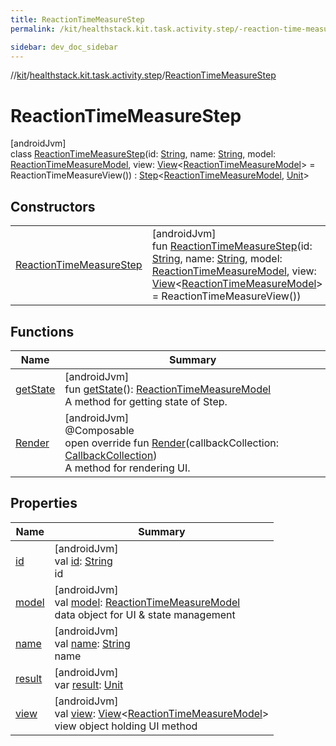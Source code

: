 ```yaml
---
title: ReactionTimeMeasureStep
permalink: /kit/healthstack.kit.task.activity.step/-reaction-time-measure-step/index.html

sidebar: dev_doc_sidebar
---
```

//[kit](../../../index.html)/[healthstack.kit.task.activity.step](../index.html)/[ReactionTimeMeasureStep](index.html)



# ReactionTimeMeasureStep



[androidJvm]\
class [ReactionTimeMeasureStep](index.html)(id: [String](https://kotlinlang.org/api/latest/jvm/stdlib/kotlin/-string/index.html), name: [String](https://kotlinlang.org/api/latest/jvm/stdlib/kotlin/-string/index.html), model: [ReactionTimeMeasureModel](../../healthstack.kit.task.activity.model/-reaction-time-measure-model/index.html), view: [View](../../healthstack.kit.task.base/-view/index.html)&lt;[ReactionTimeMeasureModel](../../healthstack.kit.task.activity.model/-reaction-time-measure-model/index.html)&gt; = ReactionTimeMeasureView()) : [Step](../../healthstack.kit.task.base/-step/index.html)&lt;[ReactionTimeMeasureModel](../../healthstack.kit.task.activity.model/-reaction-time-measure-model/index.html), [Unit](https://kotlinlang.org/api/latest/jvm/stdlib/kotlin/-unit/index.html)&gt;



## Constructors


| | |
|---|---|
| [ReactionTimeMeasureStep](-reaction-time-measure-step.html) | [androidJvm]<br>fun [ReactionTimeMeasureStep](-reaction-time-measure-step.html)(id: [String](https://kotlinlang.org/api/latest/jvm/stdlib/kotlin/-string/index.html), name: [String](https://kotlinlang.org/api/latest/jvm/stdlib/kotlin/-string/index.html), model: [ReactionTimeMeasureModel](../../healthstack.kit.task.activity.model/-reaction-time-measure-model/index.html), view: [View](../../healthstack.kit.task.base/-view/index.html)&lt;[ReactionTimeMeasureModel](../../healthstack.kit.task.activity.model/-reaction-time-measure-model/index.html)&gt; = ReactionTimeMeasureView()) |


## Functions


| Name | Summary |
|---|---|
| [getState](../../healthstack.kit.task.base/-step/get-state.html) | [androidJvm]<br>fun [getState](../../healthstack.kit.task.base/-step/get-state.html)(): [ReactionTimeMeasureModel](../../healthstack.kit.task.activity.model/-reaction-time-measure-model/index.html)<br>A method for getting state of Step. |
| [Render](-render.html) | [androidJvm]<br>@Composable<br>open override fun [Render](-render.html)(callbackCollection: [CallbackCollection](../../healthstack.kit.task.base/-callback-collection/index.html))<br>A method for rendering UI. |


## Properties


| Name | Summary |
|---|---|
| [id](../../healthstack.kit.task.base/-step/id.html) | [androidJvm]<br>val [id](../../healthstack.kit.task.base/-step/id.html): [String](https://kotlinlang.org/api/latest/jvm/stdlib/kotlin/-string/index.html)<br>id |
| [model](../../healthstack.kit.task.base/-step/model.html) | [androidJvm]<br>val [model](../../healthstack.kit.task.base/-step/model.html): [ReactionTimeMeasureModel](../../healthstack.kit.task.activity.model/-reaction-time-measure-model/index.html)<br>data object for UI & state management |
| [name](../../healthstack.kit.task.base/-step/name.html) | [androidJvm]<br>val [name](../../healthstack.kit.task.base/-step/name.html): [String](https://kotlinlang.org/api/latest/jvm/stdlib/kotlin/-string/index.html)<br>name |
| [result](../../healthstack.kit.task.base/-step/result.html) | [androidJvm]<br>var [result](../../healthstack.kit.task.base/-step/result.html): [Unit](https://kotlinlang.org/api/latest/jvm/stdlib/kotlin/-unit/index.html) |
| [view](../../healthstack.kit.task.base/-step/view.html) | [androidJvm]<br>val [view](../../healthstack.kit.task.base/-step/view.html): [View](../../healthstack.kit.task.base/-view/index.html)&lt;[ReactionTimeMeasureModel](../../healthstack.kit.task.activity.model/-reaction-time-measure-model/index.html)&gt;<br>view object holding UI method |

